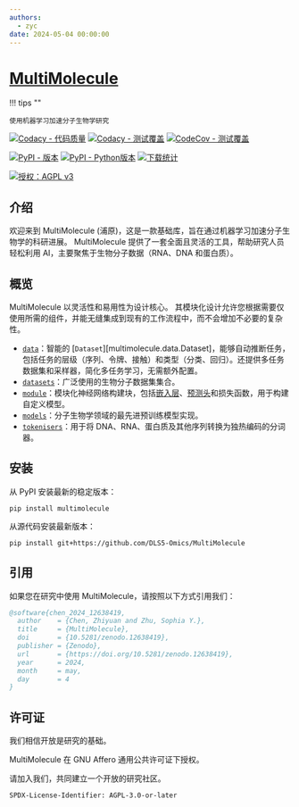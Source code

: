 ```yaml
---
authors:
  - zyc
date: 2024-05-04 00:00:00
---
```


# [MultiMolecule](https://multimolecule.danling.org)

!!! tips ""

    使用机器学习加速分子生物学研究

[![Codacy - 代码质量](https://app.codacy.com/project/badge/Grade/ad5fd8904c2e426bb0a865a9160d6c69)](https://app.codacy.com/gh/DLS5-Omics/multimolecule/dashboard?utm_source=gh&utm_medium=referral&utm_content=&utm_campaign=Badge_grade)
[![Codacy - 测试覆盖](https://app.codacy.com/project/badge/Coverage/ad5fd8904c2e426bb0a865a9160d6c69)](https://app.codacy.com/gh/DLS5-Omics/multimolecule/dashboard?utm_source=gh&utm_medium=referral&utm_content=&utm_campaign=Badge_coverage)
[![CodeCov - 测试覆盖](https://codecov.io/gh/DLS5-Omics/multimolecule/graph/badge.svg?token=G9WGWCOFQE)](https://codecov.io/gh/DLS5-Omics/multimolecule)

[![PyPI - 版本](https://img.shields.io/pypi/v/multimolecule)](https://pypi.org/project/multimolecule/)
[![PyPI - Python版本](https://img.shields.io/pypi/pyversions/multimolecule)](https://pypi.org/project/multimolecule/)
[![下载统计](https://static.pepy.tech/badge/multimolecule/month)](https://multimolecule.danling.org)

[![授权：AGPL v3](https://img.shields.io/badge/License-AGPL%20v3-blue.svg)](https://www.gnu.org/licenses/agpl-3.0)

## 介绍

欢迎来到 MultiMolecule (浦原)，这是一款基础库，旨在通过机器学习加速分子生物学的科研进展。
MultiMolecule 提供了一套全面且灵活的工具，帮助研究人员轻松利用 AI，主要聚焦于生物分子数据（RNA、DNA 和蛋白质）。

## 概览

MultiMolecule 以灵活性和易用性为设计核心。
其模块化设计允许您根据需要仅使用所需的组件，并能无缝集成到现有的工作流程中，而不会增加不必要的复杂性。

- [`data`](data)：智能的 [`Dataset`][multimolecule.data.Dataset]，能够自动推断任务，包括任务的层级（序列、令牌、接触）和类型（分类、回归）。还提供多任务数据集和采样器，简化多任务学习，无需额外配置。
- [`datasets`](datasets)：广泛使用的生物分子数据集集合。
- [`module`](module)：模块化神经网络构建块，包括[嵌入层](module/embeddings)、[预测头](module/heads)和损失函数，用于构建自定义模型。
- [`models`](models)：分子生物学领域的最先进预训练模型实现。
- [`tokenisers`](tokenisers)：用于将 DNA、RNA、蛋白质及其他序列转换为独热编码的分词器。
<!-- - [`runner`](runner)：功能强大且可扩展的运行器，允许用户轻松进行模型微调、评估和预测。 -->

## 安装

从 PyPI 安装最新的稳定版本：

```shell
pip install multimolecule
```

从源代码安装最新版本：

```shell
pip install git+https://github.com/DLS5-Omics/MultiMolecule
```

## 引用

如果您在研究中使用 MultiMolecule，请按照以下方式引用我们：

```bibtex
@software{chen_2024_12638419,
  author    = {Chen, Zhiyuan and Zhu, Sophia Y.},
  title     = {MultiMolecule},
  doi       = {10.5281/zenodo.12638419},
  publisher = {Zenodo},
  url       = {https://doi.org/10.5281/zenodo.12638419},
  year      = 2024,
  month     = may,
  day       = 4
}
```

## 许可证

我们相信开放是研究的基础。

MultiMolecule 在 GNU Affero 通用公共许可证下授权。

请加入我们，共同建立一个开放的研究社区。

`SPDX-License-Identifier: AGPL-3.0-or-later`

